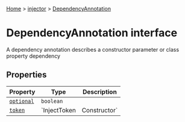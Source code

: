 [Home](./index) &gt; [injector](./injector.md) &gt; [DependencyAnnotation](./injector.dependencyannotation.md)

# DependencyAnnotation interface

A dependency annotation describes a constructor parameter or class property dependency

## Properties

|  Property | Type | Description |
|  --- | --- | --- |
|  [`optional`](./injector.dependencyannotation.optional.md) | `boolean` |  |
|  [`token`](./injector.dependencyannotation.token.md) | `InjectToken<T> | Constructor<T>` |  |

